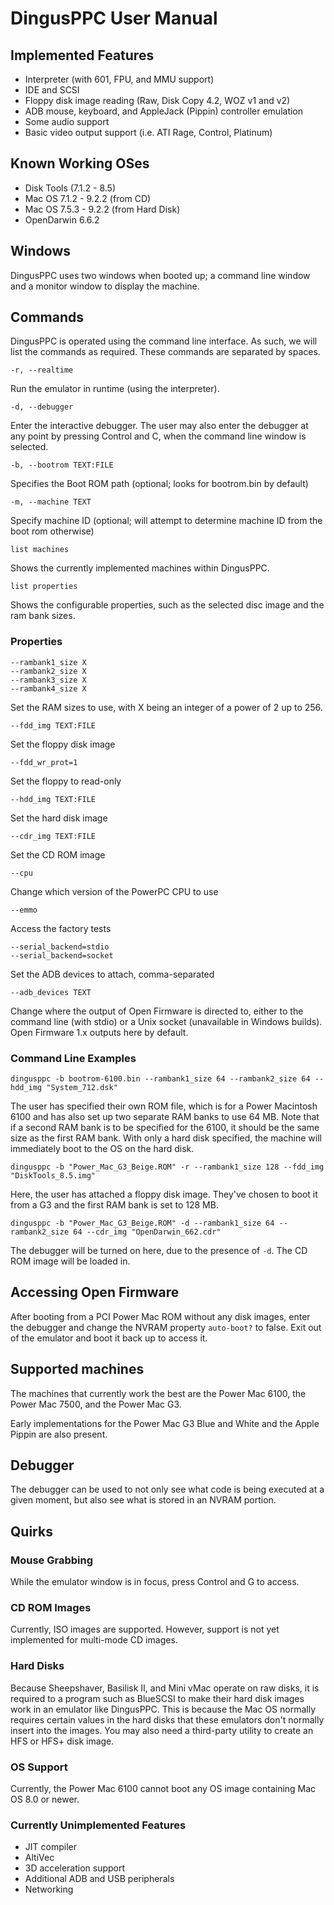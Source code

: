 # DingusPPC User Manual

## Implemented Features

* Interpreter (with 601, FPU, and MMU support)
* IDE and SCSI 
* Floppy disk image reading (Raw, Disk Copy 4.2, WOZ v1 and v2)
* ADB mouse, keyboard, and AppleJack (Pippin) controller emulation
* Some audio support
* Basic video output support (i.e. ATI Rage, Control, Platinum)

## Known Working OSes

* Disk Tools (7.1.2 - 8.5) 
* Mac OS 7.1.2 - 9.2.2 (from CD)
* Mac OS 7.5.3 - 9.2.2 (from Hard Disk)
* OpenDarwin 6.6.2

## Windows

DingusPPC uses two windows when booted up; a command line window and a monitor window to display the machine.

## Commands

DingusPPC is operated using the command line interface. As such, we will list the commands as required. These commands are separated by spaces.

```
-r, --realtime
```

Run the emulator in runtime (using the interpreter).

```
-d, --debugger
```

Enter the interactive debugger. The user may also enter the debugger at any point by pressing Control and C, when the command line window is selected.

```
-b, --bootrom TEXT:FILE
```

Specifies the Boot ROM path (optional; looks for bootrom.bin by default)

```
-m, --machine TEXT
```

Specify machine ID (optional; will attempt to determine machine ID from the boot rom otherwise)

```
list machines
```

Shows the currently implemented machines within DingusPPC.

```
list properties
```

Shows the configurable properties, such as the selected disc image and the ram bank sizes.

### Properties

```
--rambank1_size X
--rambank2_size X
--rambank3_size X
--rambank4_size X
```

Set the RAM sizes to use, with X being an integer of a power of 2 up to 256.

```
--fdd_img TEXT:FILE
```

Set the floppy disk image

```
--fdd_wr_prot=1
```

Set the floppy to read-only

```
--hdd_img TEXT:FILE
```

Set the hard disk image

```
--cdr_img TEXT:FILE
```

Set the CD ROM image

```
--cpu
```

Change which version of the PowerPC CPU to use

```
--emmo
```

Access the factory tests

```
--serial_backend=stdio
--serial_backend=socket
```

Set the ADB devices to attach, comma-separated

```
--adb_devices TEXT
```

Change where the output of Open Firmware is directed to, either to the command line (with stdio) or a Unix socket (unavailable in Windows builds). Open Firmware 1.x outputs here by default.

### Command Line Examples

```
dingusppc -b bootrom-6100.bin --rambank1_size 64 --rambank2_size 64 --hdd_img "System_712.dsk"
```

The user has specified their own ROM file, which is for a Power Macintosh 6100 and has also set up two separate RAM banks to use 64 MB. Note that if a second RAM bank is to be specified for the 6100, it should be the same size as the first RAM bank. With only a hard disk specified, the machine will immediately boot to the OS on the hard disk.

```
dingusppc -b "Power_Mac_G3_Beige.ROM" -r --rambank1_size 128 --fdd_img "DiskTools_8.5.img"
```

Here, the user has attached a floppy disk image. They've chosen to boot it from a G3 and the first RAM bank is set to 128 MB.

```
dingusppc -b "Power_Mac_G3_Beige.ROM" -d --rambank1_size 64 --rambank2_size 64 --cdr_img "OpenDarwin_662.cdr"
```

The debugger will be turned on here, due to the presence of `-d`. The CD ROM image will be loaded in.

## Accessing Open Firmware

After booting from a PCI Power Mac ROM without any disk images, enter the debugger and change the NVRAM property `auto-boot?` to false. Exit out of the emulator and boot it back up to access it.

## Supported machines

The machines that currently work the best are the Power Mac 6100, the Power Mac 7500, and the Power Mac G3.

Early implementations for the Power Mac G3 Blue and White and the Apple Pippin are also present.

## Debugger

The debugger can be used to not only see what code is being executed at a given moment, but also see what is stored in an NVRAM portion.

## Quirks
### Mouse Grabbing

While the emulator window is in focus, press Control and G to access.

### CD ROM Images

Currently, ISO images are supported. However, support is not yet implemented for multi-mode CD images.

### Hard Disks

Because Sheepshaver, Basilisk II, and Mini vMac operate on raw disks, it is required to a program such as BlueSCSI to make their hard disk images work in an emulator like DingusPPC. This is because the Mac OS normally requires certain values in the hard disks that these emulators don't normally insert into the images. You may also need a third-party utility to create an HFS or HFS+ disk image.

### OS Support

Currently, the Power Mac 6100 cannot boot any OS image containing Mac OS 8.0 or newer.

### Currently Unimplemented Features

* JIT compiler
* AltiVec
* 3D acceleration support
* Additional ADB and USB peripherals
* Networking
